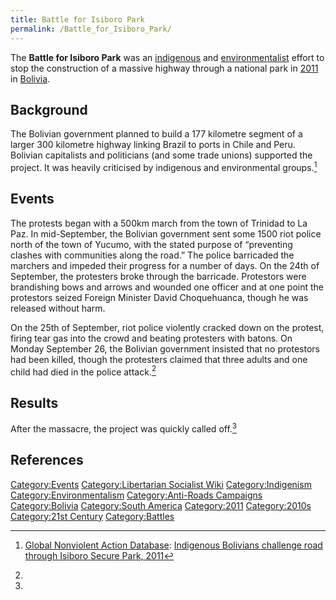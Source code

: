 ```yaml
---
title: Battle for Isiboro Park
permalink: /Battle_for_Isiboro_Park/
---
```


The **Battle for Isiboro Park** was an
[indigenous](Indigenism.md "wikilink") and
[environmentalist](Environmentalism.md "wikilink") effort to stop the
construction of a massive highway through a national park in
[2011](Timeline_of_Libertarian_Socialism_in_South_America.md "wikilink") in
[Bolivia](Bolivia.md "wikilink").

## Background

The Bolivian government planned to build a 177 kilometre segment of a
larger 300 kilometre highway linking Brazil to ports in Chile and Peru.
Bolivian capitalists and politicians (and some trade unions) supported
the project. It was heavily criticised by indigenous and environmental
groups.[^1]

## Events

The protests began with a 500km march from the town of Trinidad to La
Paz. In mid-September, the Bolivian government sent some 1500 riot
police north of the town of Yucumo, with the stated purpose of
“preventing clashes with communities along the road.” The police
barricaded the marchers and impeded their progress for a number of days.
On the 24th of September, the protesters broke through the barricade.
Protestors were brandishing bows and arrows and wounded one officer and
at one point the protestors seized Foreign Minister David Choquehuanca,
though he was released without harm.

On the 25th of September, riot police violently cracked down on the
protest, firing tear gas into the crowd and beating protesters with
batons. On Monday September 26, the Bolivian government insisted that no
protestors had been killed, though the protesters claimed that three
adults and one child had died in the police attack.[^2]

## Results

After the massacre, the project was quickly called off.[^3]

## References

<references />

[Category:Events](Category:Events.md "wikilink") [Category:Libertarian
Socialist Wiki](Category:Libertarian_Socialist_Wiki.md "wikilink")
[Category:Indigenism](Category:Indigenism.md "wikilink")
[Category:Environmentalism](Category:Environmentalism.md "wikilink")
[Category:Anti-Roads
Campaigns](Category:Anti-Roads_Campaigns.md "wikilink")
[Category:Bolivia](Category:Bolivia.md "wikilink") [Category:South
America](Category:South_America.md "wikilink")
[Category:2011](Category:2011.md "wikilink")
[Category:2010s](Category:2010s.md "wikilink") [Category:21st
Century](Category:21st_Century.md "wikilink")
[Category:Battles](Category:Battles.md "wikilink")

[^1]: [Global Nonviolent Action
    Database](Global_Nonviolent_Action_Database.md "wikilink"): [Indigenous
    Bolivians challenge road through Isiboro Secure Park,
    2011](https://nvdatabase.swarthmore.edu/content/indigenous-bolivians-challenge-road-through-isiboro-secure-park-2011)

[^2]:

[^3]: